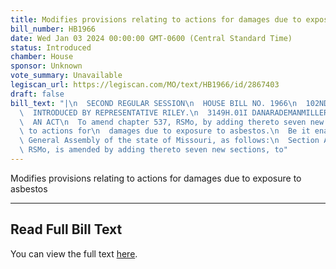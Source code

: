 ```yaml
---
title: Modifies provisions relating to actions for damages due to exposure to asbestos
bill_number: HB1966
date: Wed Jan 03 2024 00:00:00 GMT-0600 (Central Standard Time)
status: Introduced
chamber: House
sponsor: Unknown
vote_summary: Unavailable
legiscan_url: https://legiscan.com/MO/text/HB1966/id/2867403
draft: false
bill_text: "|\n  SECOND REGULAR SESSION\n  HOUSE BILL NO. 1966\n  102ND GENERAL ASSEMBLY\n\
  \  INTRODUCED BY REPRESENTATIVE RILEY.\n  3149H.01I DANARADEMANMILLER,ChiefClerk\n\
  \  AN ACT\n  To amend chapter 537, RSMo, by adding thereto seven new sections relating\
  \ to actions for\n  damages due to exposure to asbestos.\n  Be it enacted by the\
  \ General Assembly of the state of Missouri, as follows:\n  Section A. Chapter 537,\
  \ RSMo, is amended by adding thereto seven new sections, to"
---
```

Modifies provisions relating to actions for damages due to exposure to asbestos

---

## Read Full Bill Text

You can view the full text [here](https://legiscan.com/MO/text/HB1966/id/2867403).
